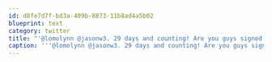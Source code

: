 ```yaml
---
id: d8fe7d7f-bd3a-409b-8873-11b8ad4a5b02
blueprint: text
category: twitter
title: "'@lomolynn @jasonw3. 29 days and counting! Are you guys signed up for the river float/cruise? @gunsinger #WDS"
caption: '''@lomolynn @jasonw3. 29 days and counting! Are you guys signed up for the river float/cruise? <span class="username username_linked">@<a href="https://twitter.com/gunsinger" title="Cynthia Gunsinger">gunsinger</a></span> <span class="hashtag hashtag_local">#<a href="http://tweettemp.darylchymko.ca/?tag=wds">WDS</a>'
---
```

